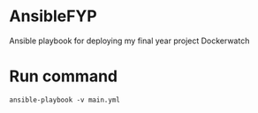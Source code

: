 # AnsibleFYP
Ansible playbook for deploying my final year project Dockerwatch

# Run command
```
ansible-playbook -v main.yml
```

